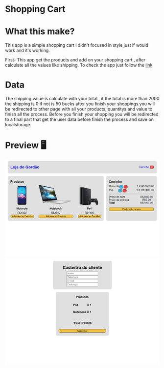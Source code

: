 # Shopping Cart

# What this make?

This app is a simple shopping cart i didn't focused in style just if would work and it's working.

First- This app get the products and add on your shopping cart , after calculate all the values like shipping.
To check the app just follow the [link](https://my-shopping-carts.netlify.app)

# Data

The shipping value is calculate with your total , if the total is more than 2000 the shipping is 0 if not is 50 bucks after you finish your shoppings you will be redirected to other page with all your products, quantitys and value to finish all the process. Before you finish your shopping you will be redirected to a final part that get the user data before finish the process and save on localstorage.

# Preview 🖥️

![fistImage](design/design1.png)
![secondImage](design/design2.png)

